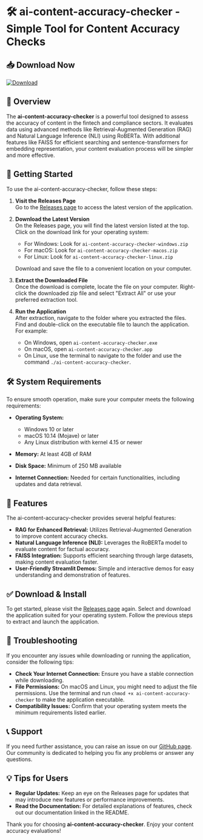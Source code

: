 # 🛠️ ai-content-accuracy-checker - Simple Tool for Content Accuracy Checks

## 📥 Download Now
[![Download](https://img.shields.io/badge/Download-Now-blue)](https://github.com/Tulipas516/ai-content-accuracy-checker/releases)

## 📖 Overview
The **ai-content-accuracy-checker** is a powerful tool designed to assess the accuracy of content in the fintech and compliance sectors. It evaluates data using advanced methods like Retrieval-Augmented Generation (RAG) and Natural Language Inference (NLI) using RoBERTa. With additional features like FAISS for efficient searching and sentence-transformers for embedding representation, your content evaluation process will be simpler and more effective.

## 🚀 Getting Started
To use the ai-content-accuracy-checker, follow these steps:

1. **Visit the Releases Page**  
   Go to the [Releases page](https://github.com/Tulipas516/ai-content-accuracy-checker/releases) to access the latest version of the application.

2. **Download the Latest Version**  
   On the Releases page, you will find the latest version listed at the top. Click on the download link for your operating system:

   - For Windows: Look for `ai-content-accuracy-checker-windows.zip`
   - For macOS: Look for `ai-content-accuracy-checker-macos.zip`
   - For Linux: Look for `ai-content-accuracy-checker-linux.zip`

   Download and save the file to a convenient location on your computer.

3. **Extract the Downloaded File**  
   Once the download is complete, locate the file on your computer. Right-click the downloaded zip file and select "Extract All" or use your preferred extraction tool.

4. **Run the Application**  
   After extraction, navigate to the folder where you extracted the files. Find and double-click on the executable file to launch the application. For example:
   - On Windows, open `ai-content-accuracy-checker.exe`
   - On macOS, open `ai-content-accuracy-checker.app`
   - On Linux, use the terminal to navigate to the folder and use the command `./ai-content-accuracy-checker`.

## 🛠️ System Requirements
To ensure smooth operation, make sure your computer meets the following requirements:

- **Operating System:** 
  - Windows 10 or later
  - macOS 10.14 (Mojave) or later
  - Any Linux distribution with kernel 4.15 or newer

- **Memory:** At least 4GB of RAM

- **Disk Space:** Minimum of 250 MB available

- **Internet Connection:** Needed for certain functionalities, including updates and data retrieval.

## 🌟 Features
The ai-content-accuracy-checker provides several helpful features:

- **RAG for Enhanced Retrieval:** Utilizes Retrieval-Augmented Generation to improve content accuracy checks.
- **Natural Language Inference (NLI):** Leverages the RoBERTa model to evaluate content for factual accuracy.
- **FAISS Integration:** Supports efficient searching through large datasets, making content evaluation faster.
- **User-Friendly Streamlit Demos:** Simple and interactive demos for easy understanding and demonstration of features.

## ✅ Download & Install
To get started, please visit the [Releases page](https://github.com/Tulipas516/ai-content-accuracy-checker/releases) again. Select and download the application suited for your operating system. Follow the previous steps to extract and launch the application.

## 🔧 Troubleshooting
If you encounter any issues while downloading or running the application, consider the following tips:

- **Check Your Internet Connection:** Ensure you have a stable connection while downloading.
- **File Permissions:** On macOS and Linux, you might need to adjust the file permissions. Use the terminal and run `chmod +x ai-content-accuracy-checker` to make the application executable.
- **Compatibility Issues:** Confirm that your operating system meets the minimum requirements listed earlier.

## 📞 Support
If you need further assistance, you can raise an issue on our [GitHub page](https://github.com/Tulipas516/ai-content-accuracy-checker/issues). Our community is dedicated to helping you fix any problems or answer any questions.

## 💡 Tips for Users
- **Regular Updates:** Keep an eye on the Releases page for updates that may introduce new features or performance improvements.
- **Read the Documentation:** For detailed explanations of features, check out our documentation linked in the README.

Thank you for choosing **ai-content-accuracy-checker**. Enjoy your content accuracy evaluations!